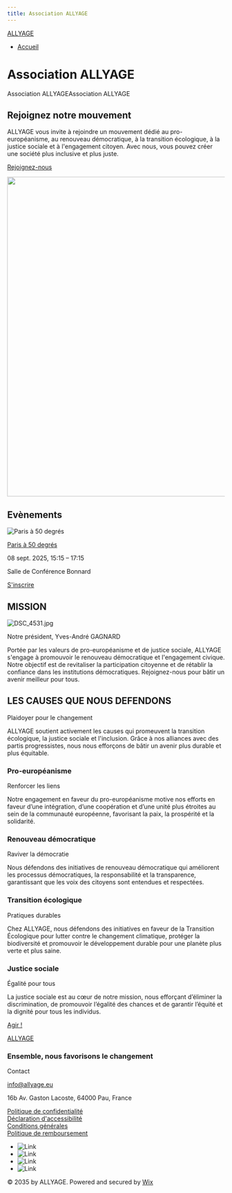 ```yaml
---
title: Association ALLYAGE
---
```


[](https://029730.wixsite.com/allyage)

[ALLYAGE](https://029730.wixsite.com/allyage)

- [Accueil](https://029730.wixsite.com/allyage)

# Association ALLYAGE

Association ALLYAGEAssociation ALLYAGE

## Rejoignez notre mouvement

ALLYAGE vous invite à rejoindre un mouvement dédié au pro-européanisme, au renouveau démocratique, à la transition écologique, à la justice sociale et à l'engagement citoyen. Avec nous, vous pouvez créer une société plus inclusive et plus juste.

[Rejoignez-nous](https://029730.wixsite.com/allyage)

<img width="1055" height="741" src="https://static.wixstatic.com/media/c71914_c32ecb0f5f0f44d0831a1966f073566e~mv2.jpg/v1/fill/w_791,h_556,al_c,lg_1,q_85,enc_avif,quality_auto/c71914_c32ecb0f5f0f44d0831a1966f073566e~mv2.jpg"/>

## Evènements

![Paris à 50 degrés](:/a745d75c59244a3ba3c8c622a5ab7a12)

[Paris à 50 degrés](https://029730.wixsite.com/allyage/event-details-registration/paris-a-50-degres)

08 sept. 2025, 15:15 – 17:15

Salle de Conférence Bonnard

[S'inscrire](https://029730.wixsite.com/allyage/event-details-registration/paris-a-50-degres)

## MISSION

![DSC_4531.jpg](:/98995373b735406084b2352245cda29e)

Notre président, Yves-André GAGNARD

Portée par les valeurs de pro-européanisme et de justice sociale, ALLYAGE s'engage à promouvoir le renouveau démocratique et l'engagement civique. Notre objectif est de revitaliser la participation citoyenne et de rétablir la confiance dans les institutions démocratiques. Rejoignez-nous pour bâtir un avenir meilleur pour tous.

## LES CAUSES QUE NOUS DEFENDONS

Plaidoyer pour le changement

ALLYAGE soutient activement les causes qui promeuvent la transition écologique, la justice sociale et l'inclusion. Grâce à nos alliances avec des partis progressistes, nous nous efforçons de bâtir un avenir plus durable et plus équitable.

### Pro-européanisme

Renforcer les liens

Notre engagement en faveur du pro-européanisme motive nos efforts en faveur d’une intégration, d’une coopération et d’une unité plus étroites au sein de la communauté européenne, favorisant la paix, la prospérité et la solidarité.

### Renouveau démocratique

Raviver la démocratie

Nous défendons des initiatives de renouveau démocratique qui améliorent les processus démocratiques, la responsabilité et la transparence, garantissant que les voix des citoyens sont entendues et respectées.

### Transition écologique

Pratiques durables

Chez ALLYAGE, nous défendons des initiatives en faveur de la Transition Écologique pour lutter contre le changement climatique, protéger la biodiversité et promouvoir le développement durable pour une planète plus verte et plus saine.

### Justice sociale

Égalité pour tous

La justice sociale est au cœur de notre mission, nous efforçant d’éliminer la discrimination, de promouvoir l’égalité des chances et de garantir l’équité et la dignité pour tous les individus.

[Agir !](https://029730.wixsite.com/allyage)

[ALLYAGE](https://029730.wixsite.com/allyage)

### Ensemble, nous favorisons le changement

Contact

[info@allyage.eu](mailto:info@mysite.com)

16b Av. Gaston Lacoste, 64000 Pau, France

<ins>[Politique de confidentialité  <br>Déclaration d'accessibilité  <br>Conditions générales  <br>Politique de remboursement](https://029730.wixsite.com/allyage/blank)</ins>

- ![Link](:/2f464e59f49e498eaaa95678f76aaf00)
- ![Link](:/2f464e59f49e498eaaa95678f76aaf00)
- ![Link](:/2f464e59f49e498eaaa95678f76aaf00)
- ![Link](:/2f464e59f49e498eaaa95678f76aaf00)

© 2035 by ALLYAGE. Powered and secured by [<ins>Wix</ins>](https://www.wix.com)
